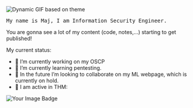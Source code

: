 <picture>
  <source media="(prefers-color-scheme: dark)" srcset="https://github.com/user-attachments/assets/cf6f7e0c-dcc9-4fb8-a843-78af6a948132">
  <source media="(prefers-color-scheme: light)" srcset="!https://github.com/user-attachments/assets/27eb7458-bbf6-4ba7-88f8-08a6200e4386">
  <img alt="Dynamic GIF based on theme" src="https://github.com/user-attachments/assets/da73339e-c155-4058-8732-1b6cbfa0a031">
</picture>

<p style="font-family: 'Fira Code', monospace;"> My name is Maj, I am Information Security Engineer.</p>

You are gonna see a lot of my content (code, notes,...) starting to get published!

My current status:

- 🏢 I’m currently working on my OSCP
- 🔎 I’m currently learning pentesting.
- 🤖 In the future I’m looking to collaborate on my ML webpage, which is currently on hold.
- 📢 I am active in THM:


<img src="https://tryhackme-badges.s3.amazonaws.com/Mulc.png" alt="Your Image Badge" />





